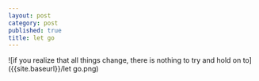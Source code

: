```yaml
---
layout: post
category: post
published: true
title: let go
---
```

![if you realize that all things change, there is nothing to try and hold on to]({{site.baseurl}}/let go.png)
